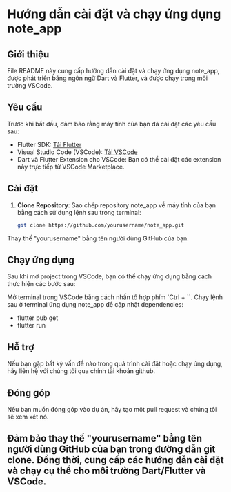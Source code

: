 # Hướng dẫn cài đặt và chạy ứng dụng note_app

## Giới thiệu
File README này cung cấp hướng dẫn cài đặt và chạy ứng dụng note_app, được phát triển bằng ngôn ngữ Dart và Flutter, và được chạy trong môi trường VSCode.

## Yêu cầu
Trước khi bắt đầu, đảm bảo rằng máy tính của bạn đã cài đặt các yêu cầu sau:
- Flutter SDK: [Tải Flutter](https://flutter.dev/docs/get-started/install)
- Visual Studio Code (VSCode): [Tải VSCode](https://code.visualstudio.com/)
- Dart và Flutter Extension cho VSCode: Bạn có thể cài đặt các extension này trực tiếp từ VSCode Marketplace.

## Cài đặt
1. **Clone Repository**: Sao chép repository note_app về máy tính của bạn bằng cách sử dụng lệnh sau trong terminal:
   ```sh
   git clone https://github.com/yourusername/note_app.git
Thay thế "yourusername" bằng tên người dùng GitHub của bạn.

## Chạy ứng dụng
Sau khi mở project trong VSCode, bạn có thể chạy ứng dụng bằng cách thực hiện các bước sau:

Mở terminal trong VSCode bằng cách nhấn tổ hợp phím `Ctrl + ``.
Chạy lệnh sau ở terminal ứng dụng note_app để cập nhật dependencies:
+ flutter pub get
+ flutter run
  
## Hỗ trợ
Nếu bạn gặp bất kỳ vấn đề nào trong quá trình cài đặt hoặc chạy ứng dụng, hãy liên hệ với chúng tôi qua chính tài khoản github.

## Đóng góp
Nếu bạn muốn đóng góp vào dự án, hãy tạo một pull request và chúng tôi sẽ xem xét nó.

## Đảm bảo thay thế "yourusername" bằng tên người dùng GitHub của bạn trong đường dẫn git clone. Đồng thời, cung cấp các hướng dẫn cài đặt và chạy cụ thể cho môi trường Dart/Flutter và VSCode.

